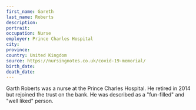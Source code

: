 ```yaml
---
first_name: Gareth
last_name: Roberts
description: 
portrait: 
occupation: Nurse
employer: Prince Charles Hospital
city: 
province: 
country: United Kingdom
source: https://nursingnotes.co.uk/covid-19-memorial/
birth_date: 
death_date: 
---
```


Garth Roberts was a nurse at the Prince Charles Hospital. He retired in 2014 but rejoined the trust on the bank. He was described as a "fun-filled" and "well liked" person.